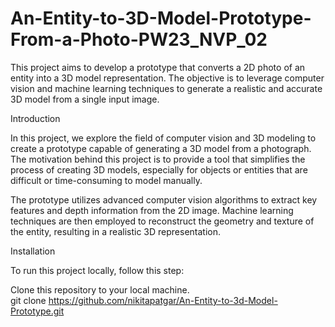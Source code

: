 # An-Entity-to-3D-Model-Prototype-From-a-Photo-PW23_NVP_02

This project aims to develop a prototype that converts a 2D photo of an entity into a 3D model representation. 
The objective is to leverage computer vision and machine learning techniques to generate a realistic and accurate 3D model from a single input image.

Introduction

In this project, we explore the field of computer vision and 3D modeling to create a prototype capable of generating a 3D model from a photograph.
The motivation behind this project is to provide a tool that simplifies the process of creating 3D models, especially for objects or entities that are
difficult or time-consuming to model manually.

The prototype utilizes advanced computer vision algorithms to extract key features and depth information from the 2D image. Machine learning techniques 
are then employed to reconstruct the geometry and texture of the entity, resulting in a realistic 3D representation.

Installation

To run this project locally, follow this step:

Clone this repository to your local machine.  
git clone https://github.com/nikitapatgar/An-Entity-to-3d-Model-Prototype.git